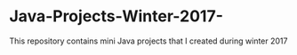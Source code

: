 # Java-Projects-Winter-2017-
This repository contains mini Java projects that I created during winter 2017
